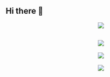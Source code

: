 ## Hi there 👋

<p align="center">
  <a href="https://skillicons.dev">
    <img src="https://skillicons.dev/icons?i=py,tensorflow,azure,aws,git" />
  </a>
</p>

<p align="center">
  </br>
  
  <a href="https://git.io/streak-stats">
    <img src=https://streak-stats.demolab.com/?user=alinapetukhova&&theme=tokyonight&&hide_border=true&card_width=495>
  </a>
   
  </br>
  </br>
  
  <a href="https://github.com/anuraghazra/github-readme-stats">
    <img src=https://github-readme-stats-git-masterrstaa-rickstaa.vercel.app/api/top-langs/?username=alinapetukhova&hide_border=true&langs_count=5&show_icons=true&card_width=495&theme=tokyonight>
  
  </br>
  </br>

  <a href="https://github.com/anuraghazra/github-readme-stats">
    <img src=https://github-readme-stats.vercel.app/api?username=alinapetukhova&show=prs_merged,prs_merged_percentage&hide=contribs&show_icons=true&theme=tokyonight&rank_icon=github&card_width=495 />
  </a>
    
</p>

<!--
**alinapetukhova/alinapetukhova** is a ✨ _special_ ✨ repository because its `README.md` (this file) appears on your GitHub profile.

Here are some ideas to get you started:

- 🔭 I’m currently working on ...
- 🌱 I’m currently learning ...
- 👯 I’m looking to collaborate on ...
- 🤔 I’m looking for help with ...
- 💬 Ask me about ...
- 📫 How to reach me: ...
- 😄 Pronouns: ...
- ⚡ Fun fact: ...
-->
